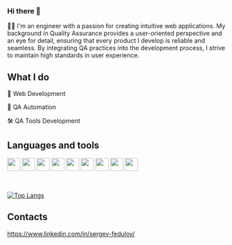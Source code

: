 ### Hi there 👋

👨‍💻 I'm an engineer with a passion for creating intuitive web applications. My background in Quality Assurance provides a user-oriented perspective and an eye for detail, ensuring that every product I develop is reliable and seamless. By integrating QA practices into the development process, I strive to maintain high standards in user experience.

## What I do

👾 Web Development

📱 QA Automation

🛠 QA Tools Development

## Languages and tools

<code><img height="30" src="https://upload.wikimedia.org/wikipedia/commons/a/a7/React-icon.svg"></code>
<code><img height="30" src="https://upload.wikimedia.org/wikipedia/commons/9/99/Unofficial_JavaScript_logo_2.svg"></code>
<code><img height="30" src="https://upload.wikimedia.org/wikipedia/commons/4/4c/Typescript_logo_2020.svg"></code>
<code><img height="30" src="https://www.hacksoft.io/_next/image?url=https%3A%2F%2Fwww.datocms-assets.com%2F98835%2F1684410508-image-7.png&w=384&q=75"></code>
<code><img height="30" src="https://upload.wikimedia.org/wikipedia/commons/6/61/HTML5_logo_and_wordmark.svg"></code>
<code><img height="30" src="https://upload.wikimedia.org/wikipedia/commons/3/3d/CSS.3.svg"></code>
<code><img height="30" src="https://seeklogo.com/images/P/playwright-logo-22FA8B9E63-seeklogo.com.png"></code>
<code><img height="30" src="https://selenium.dev/images/selenium_logo_square_green.png"></code>
<code><img height="30" src="https://cdn.jsdelivr.net/gh/devicons/devicon/icons/jenkins/jenkins-original.svg"></code>

<br>

[![Top Langs](https://github-readme-stats.vercel.app/api/top-langs/?username=fedulovs)](https://github.com/anuraghazra/github-readme-stats)
## Contacts

https://www.linkedin.com/in/sergey-fedulov/

